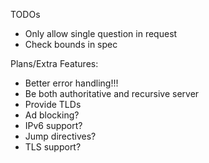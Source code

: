TODOs
  - Only allow single question in request
  - Check bounds in spec

Plans/Extra Features:
  - Better error handling!!!
  - Be both authoritative and recursive server
  - Provide TLDs
  - Ad blocking?
  - IPv6 support?
  - Jump directives?
  - TLS support?